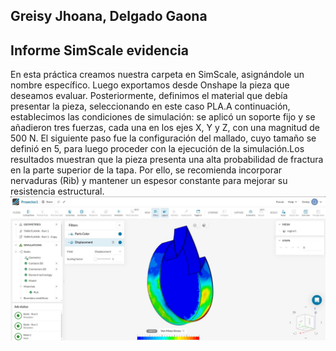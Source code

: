 ## Greisy Jhoana, Delgado Gaona

## Informe SimScale evidencia 
En esta práctica creamos nuestra carpeta en SimScale, asignándole un nombre específico. Luego exportamos desde Onshape la pieza que deseamos evaluar. Posteriormente, definimos el material que debía presentar la pieza, seleccionando en este caso PLA.A continuación, establecimos las condiciones de simulación: se aplicó un soporte fijo y se añadieron tres fuerzas, cada una en los ejes X, Y y Z, con una magnitud de 500 N.
El siguiente paso fue la configuración del mallado, cuyo tamaño se definió en 5, para luego proceder con la ejecución de la simulación.Los resultados muestran que la pieza presenta una alta probabilidad de fractura en la parte superior de la tapa. Por ello, se recomienda incorporar nervaduras (Rib) y mantener un espesor constante para mejorar su resistencia estructural.
![](https://github.com/MichaelGese202/GRUPO1-PI-1/blob/main/Imagenes/Greisy1.jpg)
